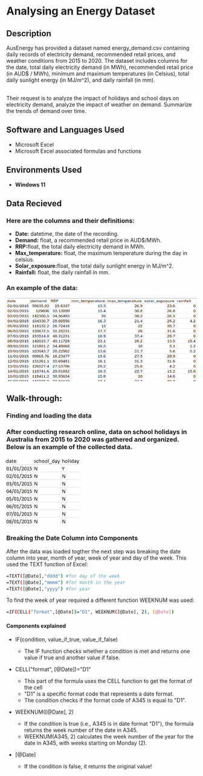 <h1>Analysing an Energy Dataset</h1>

<h2>Description</h2>
AusEnergy has provided a dataset named energy_demand.csv containing daily records of electricity demand, recommended retail prices, and weather conditions from 2015 to 2020. The dataset includes columns for the date, total daily electricity demand (in MWh), recommended retail price (in AUD$ / MWh), minimum and maximum temperatures (in Celsius), total daily sunlight energy (in MJ/m^2), and daily rainfall (in mm). <br> 

<br> Their request is to analyze the impact of holidays and school days on electricity demand, analyze the impact of weather on demand. Summarize the trends of demand over time.

<h2>Software and Languages Used </h2>

- Microsoft Excel
- Microsoft Excel associated formulas and functions  

<h2>Environments Used </h2>

- <b>Windows 11</b> 

<h2>Data Recieved</h2>
<h3>Here are the columns and their definitions:</h3>

- <strong>Date:</strong> datetime, the date of the recording.
- <strong>Demand:</strong> float, a recommended retail price in AUD$/MWh.
- <strong>RRP:</strong>float, the total daily electricity demand in MWh.
- <strong>Max_temperature:</strong> float, the maximum temperature during the day in celsius.
- <strong>Solar_exposure:</strong>float, the total daily sunlight energy in MJ/m^2.
- <strong>Rainfall:</strong> float, the daily rainfall in mm.

<h3>An example of the data:</h3>
<img src="project_1_raw_data_2.png">

<h2>Walk-through:</h2>
<h3>Finding and loading the data<h3>

After conducting research online, data on school holidays in Australia from 2015 to 2020 was gathered and organized. Below is an example of the collected data.
<br>
<br><img src="holiday_days.jpg">
<br>
<h3>Breaking the Date Column into Components</h3>
After the data was loaded togther the next step was breaking the date column into year, month of year, week of year and day of the week.
This used the TEXT function of Excel:

```bash
=TEXT([@Date],"dddd") #for day of the week
=TEXT([@Date],"mmmm") #for month in the year
=TEXT([@Date],"yyyy") #for year 
```
To find the week of year required a different function WEEKNUM was used:

```bash
=IF(CELL("format",[@Date])="D1", WEEKNUM([@Date], 2), [@Date])
```

<h4>Components explained</h4>

- IF(condition, value_if_true, value_if_false)
  * The IF function checks whether a condition is met and returns one value if true and another value if false.
 
- CELL("format", [@Date])="D1"
  * This part of the formula uses the CELL function to get the format of the cell
  * "D1" is a specific format code that represents a date format.
  * The condition checks if the format code of A345 is equal to "D1".
 
- WEEKNUM([@Date], 2)
  * If the condition is true (i.e., A345 is in date format "D1"), the formula returns the week number of the date in A345.
  * WEEKNUM(A345, 2) calculates the week number of the year for the date in A345, with weeks starting on Monday (2).
 
- [@Date]
  * If the condition is false, it returns the original value!










